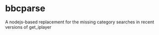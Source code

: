 # bbcparse
A nodejs-based replacement for the missing category searches in recent versions of get_iplayer
